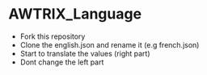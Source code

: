 # AWTRIX_Language
- Fork this repository
- Clone the english.json and rename it (e.g french.json)
- Start to translate the values (right part)
- Dont change the left part
